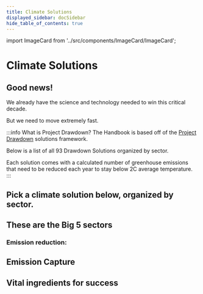 ```yaml
---
title: Climate Solutions
displayed_sidebar: docSidebar
hide_table_of_contents: true
---
```

import ImageCard from '../src/components/ImageCard/ImageCard';

# Climate Solutions

## Good news!

We already have the science and technology needed to win this critical decade.

But we need to move extremely fast.

:::info What is Project Drawdown?
The Handbook is based off of the [Project Drawdown](https://drawdown.org/solutions/table-of-solutions) solutions framework.

Below is a list of all 93 Drawdown Solutions organized by sector.

Each solution comes with a calculated number of greenhouse emissions that need to be reduced each year to stay below 2C average temperature.
:::


## **Pick a climate solution below, organized by sector.**

## These are the Big 5 sectors

### Emission reduction:
<div style={{ display: 'flex', flexWrap: 'wrap'}}>

  <ImageCard 
        title="Electricity"
        description="In order to electrify everything with zero emissions, we need to upgrade our entire infrastructure"
        imageUrl="/img/electricity.png"
        linkUrl="/sector-electricity"
    />
    <ImageCard 
        title="Food, Agriculture, and Land Use"
        description="Food waste, forest protection, meat production, all play a major role"
        imageUrl="/img/food-agriculture-and-land-use.jpg"
        linkUrl="sector-food-agriculture-and-land-use"
    />
    <ImageCard 
        title="Industry"
        description="Materials such as cement, steel, and iron all need new manufacturing processes"
        imageUrl="/img/industry.jpg"
        linkUrl="sector-industry"
    />
    <ImageCard 
        title="Transportation"
        description="Electrification as well as the promotion of public transit and urban design"
        imageUrl="/img/transportation.jpeg"
        linkUrl="sector-transportation"
    />
    <ImageCard 
        title="Buildings"
        description="Heating, cooling, electricity and more. All need to be reimagined"
        imageUrl="/img/buildings.jpg"
        linkUrl="sector-buildings"
    />

</div>

## Emission Capture

<div style={{ display: 'flex', flexWrap: 'wrap'}}>

<ImageCard 
    title="Land Sinks"
    description="Carbon sequestration through plants, soil, and other living systems"
    imageUrl="/img/land-sinks.jpg"
    linkUrl="sector-land-sinks"
/>
<ImageCard 
    title="Coastal and Ocean Sinks"
    description="Coastal and ocean sinks can absorb and sequester large amounts of carbon dioxide"
    imageUrl="/img/coastal-and-ocean-sinks.png"
    linkUrl="sector-coastal-and-ocean-sinks"
/>
<ImageCard 
    title="Engineered Sinks"
    description="Creating new mechanical systems for capturing carbon in addition to natural sinks"
    imageUrl="/img/biochar-production.jpg"
    linkUrl="sector-engineered-sinks"
/>

</div>

## Vital ingredients for success

<div style={{ display: 'flex', flexWrap: 'wrap'}}>

<ImageCard 
    title="Health and Education"
    description="Ensuring an equitable transition, building resilience, and fostering informed decision-making"
    imageUrl="/img/healthy-lifestyle.jpg"
    linkUrl="sector-health-and-education"
/>
<ImageCard 
    title="Climate Adaptation"
    description="We need to quickly adjust and respond to the impacts of climate change"
    imageUrl="/img/adaptation.jpg"
    linkUrl="sector-climate-adaptation"
/>
<ImageCard 
    title="Media and Journalism"
    description="Essential to drive systemic change, mobilize public support, and hold those in power accountable"
    imageUrl="/img/journalism.jpg"
    linkUrl="sector-media-and-journalism"
/>
<ImageCard 
    title="Advocacy or Policy"
    description="Ensuring we have enough funding and political support. Reforming bureaucratic systems that slow down progress"
    imageUrl="/img/advocacy-and-policy.jpg"
    linkUrl="sector-advocacy-or-policy"
/>

</div>